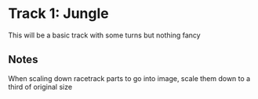 # Track 1: Jungle

This will be a basic track with some turns but nothing fancy


## Notes

When scaling down racetrack parts to go into image, scale them down to a third of original size